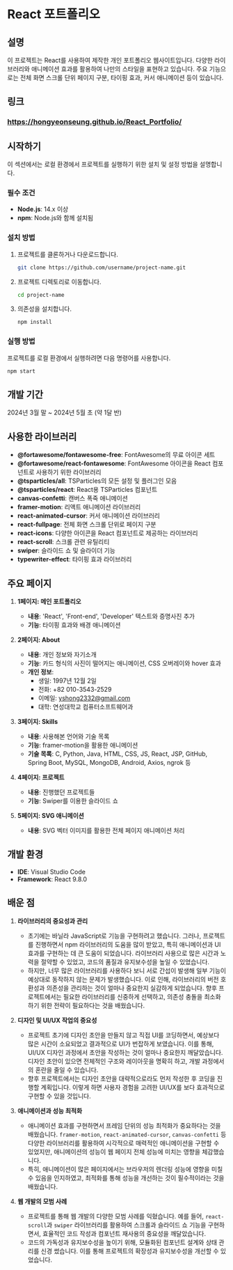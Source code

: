 # React 포트폴리오

## 설명

이 프로젝트는 React를 사용하여 제작한 개인 포트폴리오 웹사이트입니다. 다양한 라이브러리와 애니메이션 효과를 활용하여 나만의 스타일을 표현하고 있습니다. 주요 기능으로는 전체 화면 스크롤 단위 페이지 구분, 타이핑 효과, 커서 애니메이션 등이 있습니다.

## 링크

### https://hongyeonseung.github.io/React_Portfolio/

## 시작하기

이 섹션에서는 로컬 환경에서 프로젝트를 실행하기 위한 설치 및 설정 방법을 설명합니다.

### 필수 조건

- **Node.js**: 14.x 이상
- **npm**: Node.js와 함께 설치됨

### 설치 방법

1. 프로젝트를 클론하거나 다운로드합니다.

    ```bash
    git clone https://github.com/username/project-name.git
    ```

2. 프로젝트 디렉토리로 이동합니다.

    ```bash
    cd project-name
    ```

3. 의존성을 설치합니다.

    ```bash
    npm install
    ```

### 실행 방법

프로젝트를 로컬 환경에서 실행하려면 다음 명령어를 사용합니다.

```bash
npm start
```

## 개발 기간

2024년 3월 말 ~ 2024년 5월 초 (약 1달 반)

## 사용한 라이브러리

- **@fortawesome/fontawesome-free**: FontAwesome의 무료 아이콘 세트
- **@fortawesome/react-fontawesome**: FontAwesome 아이콘을 React 컴포넌트로 사용하기 위한 라이브러리
- **@tsparticles/all**: TSParticles의 모든 설정 및 플러그인 모음
- **@tsparticles/react**: React용 TSParticles 컴포넌트
- **canvas-confetti**: 캔버스 폭죽 애니메이션
- **framer-motion**: 리액트 애니메이션 라이브러리
- **react-animated-cursor**: 커서 애니메이션 라이브러리
- **react-fullpage**: 전체 화면 스크롤 단위로 페이지 구분
- **react-icons**: 다양한 아이콘을 React 컴포넌트로 제공하는 라이브러리
- **react-scroll**: 스크롤 관련 유틸리티
- **swiper**: 슬라이드 쇼 및 슬라이더 기능
- **typewriter-effect**: 타이핑 효과 라이브러리

## 주요 페이지

1. **1페이지: 메인 포트폴리오**
   - **내용**: 'React', 'Front-end', 'Developer' 텍스트와 증명사진 추가
   - **기능**: 타이핑 효과와 배경 애니메이션

2. **2페이지: About**
   - **내용**: 개인 정보와 자기소개
   - **기능**: 카드 형식의 사진이 떨어지는 애니메이션, CSS 오버레이와 hover 효과
   - **개인 정보**:
     - 생일: 1997년 12월 2일
     - 전화: +82 010-3543-2529
     - 이메일: yshong2332@gmail.com
     - 대학: 연성대학교 컴퓨터소프트웨어과

3. **3페이지: Skills**
   - **내용**: 사용해본 언어와 기술 목록
   - **기능**: framer-motion을 활용한 애니메이션
   - **기술 목록**: C, Python, Java, HTML, CSS, JS, React, JSP, GitHub, Spring Boot, MySQL, MongoDB, Android, Axios, ngrok 등

4. **4페이지: 프로젝트**
   - **내용**: 진행했던 프로젝트들
   - **기능**: Swiper를 이용한 슬라이드 쇼

5. **5페이지: SVG 애니메이션**
   - **내용**: SVG 벡터 이미지를 활용한 전체 페이지 애니메이션 처리

## 개발 환경

- **IDE**: Visual Studio Code
- **Framework**: React 9.8.0

## 배운 점

1. **라이브러리의 중요성과 관리**
   - 초기에는 바닐라 JavaScript로 기능을 구현하려고 했습니다. 그러나, 프로젝트를 진행하면서 npm 라이브러리의 도움을 많이 받았고, 특히 애니메이션과 UI 효과를 구현하는 데 큰 도움이 되었습니다. 라이브러리 사용으로 많은 시간과 노력을 절약할 수 있었고, 코드의 품질과 유지보수성을 높일 수 있었습니다.
   - 하지만, 너무 많은 라이브러리를 사용하다 보니 서로 간섭이 발생해 일부 기능이 예상대로 동작하지 않는 문제가 발생했습니다. 이로 인해, 라이브러리의 버전 호환성과 의존성을 관리하는 것이 얼마나 중요한지 실감하게 되었습니다. 향후 프로젝트에서는 필요한 라이브러리를 신중하게 선택하고, 의존성 충돌을 최소화하기 위한 전략이 필요하다는 것을 배웠습니다.

2. **디자인 및 UI/UX 작업의 중요성**
   - 프로젝트 초기에 디자인 초안을 만들지 않고 직접 UI를 코딩하면서, 예상보다 많은 시간이 소요되었고 결과적으로 UI가 번잡하게 보였습니다. 이를 통해, UI/UX 디자인 과정에서 초안을 작성하는 것이 얼마나 중요한지 깨달았습니다. 디자인 초안이 있으면 전체적인 구조와 레이아웃을 명확히 하고, 개발 과정에서의 혼란을 줄일 수 있습니다.
   - 향후 프로젝트에서는 디자인 초안을 대략적으로라도 먼저 작성한 후 코딩을 진행할 계획입니다. 이렇게 하면 사용자 경험을 고려한 UI/UX를 보다 효과적으로 구현할 수 있을 것입니다.

3. **애니메이션과 성능 최적화**
   - 애니메이션 효과를 구현하면서 프레임 단위의 성능 최적화가 중요하다는 것을 배웠습니다. `framer-motion`, `react-animated-cursor`, `canvas-confetti` 등 다양한 라이브러리를 활용하여 시각적으로 매력적인 애니메이션을 구현할 수 있었지만, 애니메이션의 성능이 웹 페이지 전체 성능에 미치는 영향을 체감했습니다.
   - 특히, 애니메이션이 많은 페이지에서는 브라우저의 렌더링 성능에 영향을 미칠 수 있음을 인지하였고, 최적화를 통해 성능을 개선하는 것이 필수적이라는 것을 배웠습니다.

4. **웹 개발의 모범 사례**
   - 프로젝트를 통해 웹 개발의 다양한 모범 사례를 익혔습니다. 예를 들어, `react-scroll`과 `swiper` 라이브러리를 활용하여 스크롤과 슬라이드 쇼 기능을 구현하면서, 효율적인 코드 작성과 컴포넌트 재사용의 중요성을 깨달았습니다.
   - 코드의 가독성과 유지보수성을 높이기 위해, 모듈화된 컴포넌트 설계와 상태 관리를 신경 썼습니다. 이를 통해 프로젝트의 확장성과 유지보수성을 개선할 수 있었습니다.


